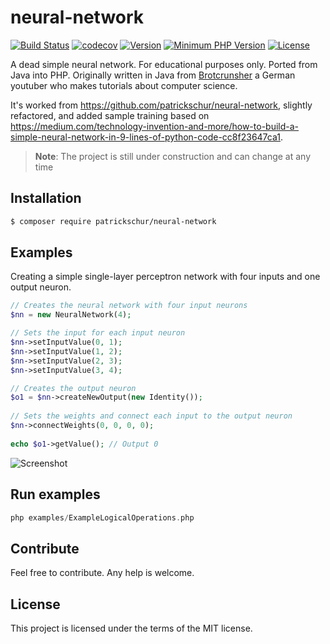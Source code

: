 # neural-network
[![Build Status](https://travis-ci.org/patrickschur/neural-network.svg?branch=master)](https://travis-ci.org/patrickschur/neural-network)
[![codecov](https://codecov.io/gh/patrickschur/neural-network/branch/master/graph/badge.svg)](https://codecov.io/gh/patrickschur/neural-network)
[![Version](https://img.shields.io/packagist/v/patrickschur/neural-network.svg?style=flat-plastic)](https://packagist.org/packages/patrickschur/neural-network)
[![Minimum PHP Version](https://img.shields.io/badge/php-%3E%3D%207.0-ee4499.svg?style=flat-plastic)](http://php.net/)
[![License](https://img.shields.io/packagist/l/patrickschur/neural-network.svg?style=flat-plastic)](https://opensource.org/licenses/MIT)

A dead simple neural network. For educational purposes only. Ported from Java into PHP.
Originally written in Java from [Brotcrunsher](https://youtube.com/brotcrunsher) a German youtuber who makes tutorials about computer science.

It's worked from https://github.com/patrickschur/neural-network, slightly refactored, and added sample training based on https://medium.com/technology-invention-and-more/how-to-build-a-simple-neural-network-in-9-lines-of-python-code-cc8f23647ca1.

> **Note**: The project is still under construction and can change at any time

## Installation
```bash
$ composer require patrickschur/neural-network
```

## Examples
Creating a simple single-layer perceptron network with four inputs and one output neuron.
```php
// Creates the neural network with four input neurons
$nn = new NeuralNetwork(4);

// Sets the input for each input neuron
$nn->setInputValue(0, 1);
$nn->setInputValue(1, 2);
$nn->setInputValue(2, 3);
$nn->setInputValue(3, 4);

// Creates the output neuron
$o1 = $nn->createNewOutput(new Identity());
 
// Sets the weights and connect each input to the output neuron
$nn->connectWeights(0, 0, 0, 0);
 
echo $o1->getValue(); // Output 0
```
![Screenshot](screenshots/singlelayer.png)

## Run examples

```php
php examples/ExampleLogicalOperations.php
```

## Contribute
Feel free to contribute. Any help is welcome.

## License
This project is licensed under the terms of the MIT license.